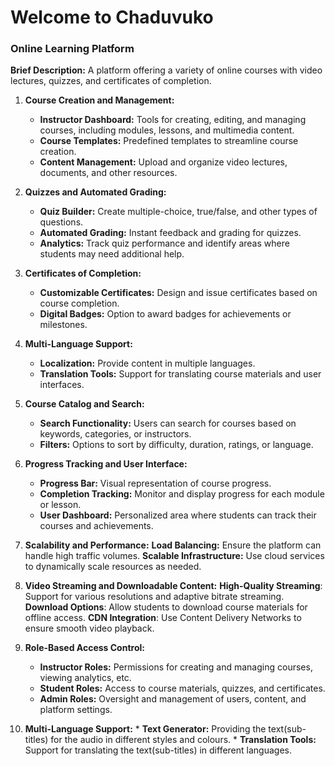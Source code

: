 # Welcome to Chaduvuko
### Online Learning Platform
**Brief Description:** A platform offering a variety of online courses with video lectures, quizzes, and certificates of completion.

1. **Course Creation and Management:**
    * **Instructor Dashboard:** Tools for creating, editing, and managing courses, including modules, lessons, and multimedia content.
    * **Course Templates:** Predefined templates to streamline course creation.
    * **Content Management:** Upload and organize video lectures, documents, and other resources.
      
2. **Quizzes and Automated Grading:**
    * **Quiz Builder:** Create multiple-choice, true/false, and other types of questions.
    * **Automated Grading:** Instant feedback and grading for quizzes.
    * **Analytics:** Track quiz performance and identify areas where students may need additional help.

3.	**Certificates of Completion:**
    * **Customizable Certificates:** Design and issue certificates based on course completion.
    * **Digital Badges:** Option to award badges for achievements or milestones.

4. **Multi-Language Support:**
    * **Localization:** Provide content in multiple languages.
    * **Translation Tools:** Support for translating course materials and user interfaces.

5. **Course Catalog and Search:**
    * **Search Functionality:** Users can search for courses based on keywords, categories, or instructors.
    * **Filters:** Options to sort by difficulty, duration, ratings, or language.

6. **Progress Tracking and User Interface:**
    * **Progress Bar:** Visual representation of course progress.
    * **Completion Tracking:** Monitor and display progress for each module or lesson.
    * **User Dashboard:** Personalized area where students can track their courses and achievements.
  
7. **Scalability and Performance:** 
**Load Balancing:** Ensure the platform can handle high traffic volumes. 
**Scalable Infrastructure:** Use cloud services to dynamically scale resources as needed.

8. **Video Streaming and Downloadable Content:** 
**High-Quality Streaming**: Support for various resolutions and adaptive bitrate streaming. 
**Download Options**: Allow students to download course materials for offline access. 
**CDN Integration**: Use Content Delivery Networks to ensure smooth video playback.

9.  **Role-Based Access Control:**
    * **Instructor Roles:** Permissions for creating and managing courses, viewing analytics, etc.
    * **Student Roles:** Access to course materials, quizzes, and certificates.
    * **Admin Roles:** Oversight and management of users, content, and platform settings.

 10. **Multi-Language Support:**
    * **Text Generator:** Providing the text(sub-titles) for the audio in different styles and colours.
    * **Translation Tools:** Support for translating the text(sub-titles) in different languages.
